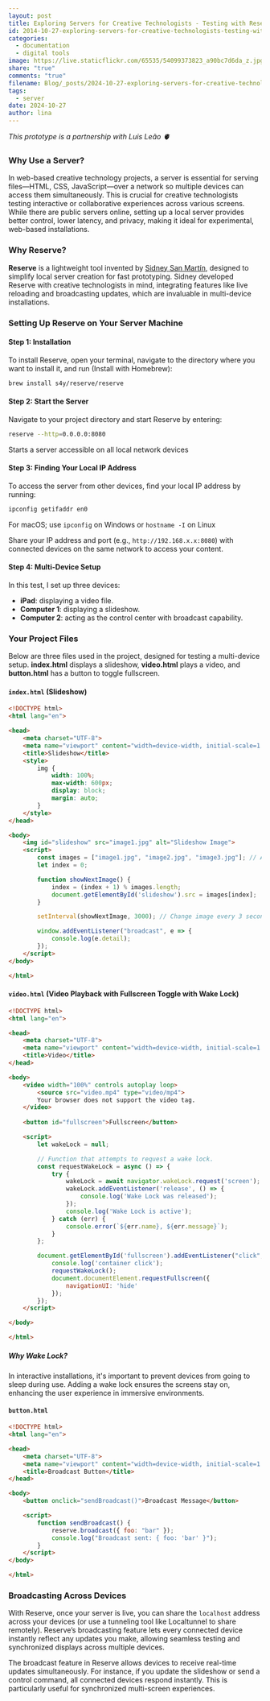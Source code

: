 ```yaml
---
layout: post
title: Exploring Servers for Creative Technologists - Testing with Reserve
id: 2014-10-27-exploring-servers-for-creative-technologists-testing-with-reserve.md
categories:
  - documentation
  - digital tools
image: https://live.staticflickr.com/65535/54099373823_a90bc7d6da_z.jpg
share: "true"
comments: "true"
filename: Blog/_posts/2024-10-27-exploring-servers-for-creative-technologists-testing-with-reserve.md
tags:
  - server
date: 2024-10-27
author: lina
---
```

_This prototype is a partnership with Luis Leão 🫀_

### Why Use a Server?

In web-based creative technology projects, a server is essential for serving files—HTML, CSS, JavaScript—over a network so multiple devices can access them simultaneously. This is crucial for creative technologists testing interactive or collaborative experiences across various screens. While there are public servers online, setting up a local server provides better control, lower latency, and privacy, making it ideal for experimental, web-based installations.

### Why Reserve?

**Reserve** is a lightweight tool invented by [Sidney San Martín](https://github.com/s4y), designed to simplify local server creation for fast prototyping. Sidney developed Reserve with creative technologists in mind, integrating features like live reloading and broadcasting updates, which are invaluable in multi-device installations.

### Setting Up Reserve on Your Server Machine

#### Step 1: Installation

To install Reserve, open your terminal, navigate to the directory where you want to install it, and run (Install with Homebrew):
```bash
brew install s4y/reserve/reserve
```

#### Step 2: Start the Server

Navigate to your project directory and start Reserve by entering:
```bash
reserve --http=0.0.0.0:8080  
```
Starts a server accessible on all local network devices
#### Step 3: Finding Your Local IP Address

To access the server from other devices, find your local IP address by running:
```bash
ipconfig getifaddr en0  
```
For macOS; use `ipconfig` on Windows or `hostname -I` on Linux

Share your IP address and port (e.g., `http://192.168.x.x:8080`) with connected devices on the same network to access your content.

#### Step 4: Multi-Device Setup

In this test, I set up three devices:

- **iPad**: displaying a video file.
- **Computer 1**: displaying a slideshow.
- **Computer 2**: acting as the control center with broadcast capability.

### Your Project Files

Below are three files used in the project, designed for testing a multi-device setup. **index.html** displays a slideshow, **video.html** plays a video, and **button.html** has a button to toggle fullscreen.

#### `index.html` (Slideshow)

```html
<!DOCTYPE html>
<html lang="en">

<head>
    <meta charset="UTF-8">
    <meta name="viewport" content="width=device-width, initial-scale=1.0">
    <title>Slideshow</title>
    <style>
        img {
            width: 100%;
            max-width: 600px;
            display: block;
            margin: auto;
        }
    </style>
</head>

<body>
    <img id="slideshow" src="image1.jpg" alt="Slideshow Image">
    <script>
        const images = ["image1.jpg", "image2.jpg", "image3.jpg"]; // Add image paths here
        let index = 0;

        function showNextImage() {
            index = (index + 1) % images.length;
            document.getElementById('slideshow').src = images[index];
        }

        setInterval(showNextImage, 3000); // Change image every 3 seconds

        window.addEventListener("broadcast", e => {
            console.log(e.detail);
        });
    </script>
</body>

</html>

```

#### `video.html` (Video Playback with Fullscreen Toggle with Wake Lock)

```html
<!DOCTYPE html>
<html lang="en">

<head>
    <meta charset="UTF-8">
    <meta name="viewport" content="width=device-width, initial-scale=1.0">
    <title>Video</title>
</head>

<body>
    <video width="100%" controls autoplay loop>
        <source src="video.mp4" type="video/mp4">
        Your browser does not support the video tag.
    </video>
    
    <button id="fullscreen">Fullscreen</button>

    <script>
        let wakeLock = null;

        // Function that attempts to request a wake lock.
        const requestWakeLock = async () => {
            try {
                wakeLock = await navigator.wakeLock.request('screen');
                wakeLock.addEventListener('release', () => {
                    console.log('Wake Lock was released');
                });
                console.log('Wake Lock is active');
            } catch (err) {
                console.error(`${err.name}, ${err.message}`);
            }
        };

        document.getElementById('fullscreen').addEventListener("click", e => {
            console.log('container click');
            requestWakeLock();
            document.documentElement.requestFullscreen({
                navigationUI: 'hide'
            });
        });
    </script>

</body>

</html>
```

##### Why Wake Lock?

In interactive installations, it's important to prevent devices from going to sleep during use. Adding a wake lock ensures the screens stay on, enhancing the user experience in immersive environments.

#### `button.html` 

```html
<!DOCTYPE html>
<html lang="en">

<head>
    <meta charset="UTF-8">
    <meta name="viewport" content="width=device-width, initial-scale=1.0">
    <title>Broadcast Button</title>
</head>

<body>
    <button onclick="sendBroadcast()">Broadcast Message</button>

    <script>
        function sendBroadcast() {
            reserve.broadcast({ foo: "bar" });
            console.log("Broadcast sent: { foo: 'bar' }");
        }
    </script>
</body>

</html>
```

### Broadcasting Across Devices

With Reserve, once your server is live, you can share the `localhost` address across your devices (or use a tunneling tool like Localtunnel to share remotely). Reserve’s broadcasting feature lets every connected device instantly reflect any updates you make, allowing seamless testing and synchronized displays across multiple devices.

The broadcast feature in Reserve allows devices to receive real-time updates simultaneously. For instance, if you update the slideshow or send a control command, all connected devices respond instantly. This is particularly useful for synchronized multi-screen experiences.
